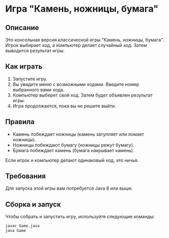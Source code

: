 # Игра "Камень, ножницы, бумага"

## Описание
Это консольная версия классической игры "Камень, ножницы, бумага". Игрок выбирает ход, а компьютер делает случайный ход. Затем выводится результат игры.

## Как играть
1. Запустите игру.
2. Вы увидите меню с возможными ходами. Введите номер выбранного вами хода.
3. Компьютер выберет свой ход. Затем будет объявлен результат игры.
4. Игра продолжается, пока вы не решите выйти.

## Правила
- Камень побеждает ножницы (камень затупляет или ломает ножницы).
- Ножницы побеждают бумагу (ножницы режут бумагу).
- Бумага побеждает камень (бумага накрывает камень).

Если игрок и компьютер делают одинаковый ход, это ничья.

## Требования
Для запуска этой игры вам потребуется Java 8 или выше.

## Сборка и запуск
Чтобы собрать и запустить игру, используйте следующие команды:

```bash
javac Game.java
java Game

